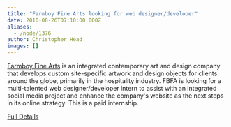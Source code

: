 ```yaml
---
title: "Farmboy Fine Arts looking for web designer/developer"
date: 2010-08-26T07:10:00.000Z
aliases:
  - /node/1376
author: Christopher Head
images: []
---
```


<div class="field field-name-body field-type-text-with-summary field-label-hidden"><div class="field-items"><div class="field-item even"><p><a href="http://farmboyfinearts.com">Farmboy Fine Arts</a> is an integrated contemporary art and design company that develops custom site-specific artwork and design objects for clients around the globe, primarily in the hospitality industry. FBFA is looking for a multi-talented web designer/developer intern to assist with an integrated social media project and enhance the company&apos;s website as the next steps in its online strategy. This is a paid internship.</p>
<p><a href="/files/20100825_fbfa.pdf">Full Details</a></p>
</div></div></div>    <footer>
          </footer>
